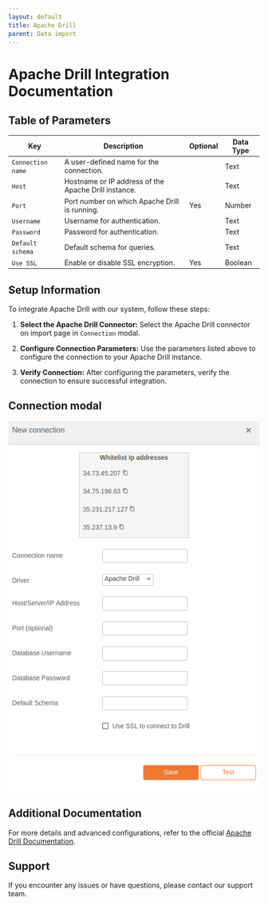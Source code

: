 ```yaml
---
layout: default
title: Apache Drill
parent: Data import
---
```


# Apache Drill Integration Documentation

## Table of Parameters

| Key               | Description                                          | Optional | Data Type |
|-------------------|------------------------------------------------------|----------|-----------|
| `Connection name` | A user-defined name for the connection.              |          | Text      |
| `Host`            | Hostname or IP address of the Apache Drill instance. |          | Text      |
| `Port`            | Port number on which Apache Drill is running.        | Yes      | Number    |
| `Username`        | Username for authentication.                         |          | Text      |
| `Password`        | Password for authentication.                         |          | Text      |
| `Default schema`  | Default schema for queries.                          |          | Text      |
| `Use SSL`         | Enable or disable SSL encryption.                    | Yes      | Boolean   |

## Setup Information

To integrate Apache Drill with our system, follow these steps:

1. **Select the Apache Drill Connector:** Select the Apache Drill connector on import page
   in `Connection` modal.

2. **Configure Connection Parameters:** Use the parameters listed above to configure the connection
   to your Apache Drill instance.

3. **Verify Connection:** After configuring the parameters, verify the connection to ensure
   successful integration.

## Connection modal

![Apache Drill Integration](../../../images/integration/apache-drill-integration.png)

## Additional Documentation

For more details and advanced configurations, refer to the
official [Apache Drill Documentation](https://drill.apache.org/docs/).

## Support

If you encounter any issues or have questions, please contact our support team.
